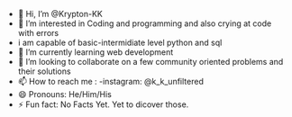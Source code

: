 - 👋 Hi, I’m @Krypton-KK
- 👀 I’m interested in Coding and programming and also crying at code with errors
- i am capable of basic-intermidiate level python and sql
- 🌱 I’m currently learning web development
- 💞️ I’m looking to collaborate on a few community oriented problems and their solutions
- 📫 How to reach me :
  -instagram: @k_k_unfiltered
- 😄 Pronouns: He/Him/His
- ⚡ Fun fact: No Facts Yet. Yet to dicover those.

<!---
Krypton-KK/Krypton-KK is a ✨ special ✨ repository because its `README.md` (this file) appears on your GitHub profile.
You can click the Preview link to take a look at your changes.
--->
